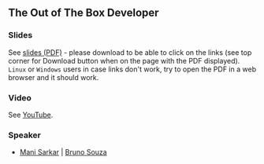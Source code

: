 ## The Out of The Box Developer

### Slides

See [slides (PDF)](AI-v_s-ML-v_s-DL.pdf) - please download to be able to click on the links (see top corner for Download button when on the page with the PDF displayed). `Linux` or `Windows` users in case links don't work, try to open the PDF in a web browser and it should work.

### Video

See [YouTube]().

### Speaker

- [Mani Sarkar](http://github.com/neomatrix369) | [Bruno Souza](https://twitter.com/brjavaman)